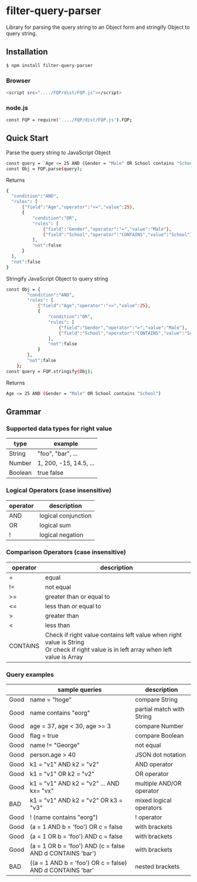 # filter-query-parser

Library for parsing the query string to an Object form and stringify Object to query string.


## Installation
```sh
$ npm install filter-query-parser
```

### Browser
```sh
<script src="..../FQP/dist/FQP.js"></script>
```

### node.js
```sh
const FQP = require('..../FQP/dist/FQP.js').FQP;
```

## Quick Start

Parse the query string to JavaScript Object

```sh
const query = `Age <= 25 AND (Gender = "Male" OR School contains "School")`;
const Obj = FQP.parse(query);
```

Returns

```sh
{
  "condition":"AND",
  "rules": [
      {"field":"Age","operator":"<=","value":25},
      {
          "condition":"OR",
          "rules": [
              {"field":"Gender","operator":"=","value":"Male"},
              {"field":"School","operator":"CONTAINS","value":"School"}
          ],
          "not":false
      }
  ],
  "not":false
}
```
Stringify JavaScript Object to query string

```sh
const Obj = {
        "condition":"AND",
        "rules": [
            {"field":"Age","operator":"<=","value":25},
            {
                "condition":"OR",
                "rules": [
                    {"field":"Gender","operator":"=","value":"Male"},
                    {"field":"School","operator":"CONTAINS","value":"School"}
                ],
                "not":false
            }
        ],
        "not":false
    };
const query = FQP.stringify(Obj);
```

Returns

```sh
Age <= 25 AND (Gender = "Male" OR School contains "School")
```


## Grammar

### Supported data types for right value

| type    | example     |
| ---     | ---         |
| String  | "foo", "bar", ... |
| Number | 1, 200, -15, 14.5, ...       |
| Boolean | true false  |


### Logical Operators (case insensitive)

| operator | description         |
| ---      | ---                 |
| AND      | logical conjunction |
| OR       | logical sum         |
| !        | logical negation    |


### Comparison Operators (case insensitive)

| operator | description                                                                                                                              |
| ---      | ---                                                                                                                                      |
| =        | equal                                                                                                                                    |
| !=       | not equal                                                                                                                                |
| >=       | greater than or equal to                                                                                                                 |
| <=       | less than or equal to                                                                                                                    |
| >        | greater than                                                                                                                             |
| <        | less than                                                                                                                                |
| CONTAINS | Check if right value contains left value when right value is String<br>Or check if right value is in left array when left value is Array |


### Query examples

|      | sample queries                                            | description               |
|------|-----------------------------------------------------------|---------------------------|
| Good | name = "hoge"                                             | compare String            |
| Good | name contains "eorg"                                      | partial match with String |
| Good | age = 37, age < 30, age >= 3                              | compare Number            |
| Good | flag = true                                               | compare Boolean           |
| Good | name != "George"                                          | not equal                 |
| Good | person.age > 40                                           | JSON dot notation         |
| Good | k1 = "v1" AND k2 = "v2"                                   | AND operator              |
| Good | k1 = "v1" OR k2 = "v2"                                    | OR operator               |
| Good | k1 = "v1" AND k2 = "v2" ... AND kx= "vx"                  | multiple AND/OR operator  |
| BAD  | k1 = "v1" AND k2 = "v2" OR k3 = "v3"                      | mixed logical operators   |
| Good | ! (name contains "eorg")                                  | ! operator                |
| Good | (a = 1 AND b = 'foo') OR c = false                        | with brackets             |
| Good | (a = 1 OR b = 'foo') AND c = false                        | with brackets             |
| Good | (a = 1 OR b = 'foo') AND (c = false AND d CONTAINS 'bar') | with brackets             |
| BAD  | ((a = 1 AND b = 'foo') OR c = false) AND d CONTAINS 'bar' | nested brackets           |


